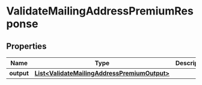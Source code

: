 
# ValidateMailingAddressPremiumResponse

## Properties
Name | Type | Description | Notes
------------ | ------------- | ------------- | -------------
**output** | [**List&lt;ValidateMailingAddressPremiumOutput&gt;**](ValidateMailingAddressPremiumOutput.md) |  |  [optional]




